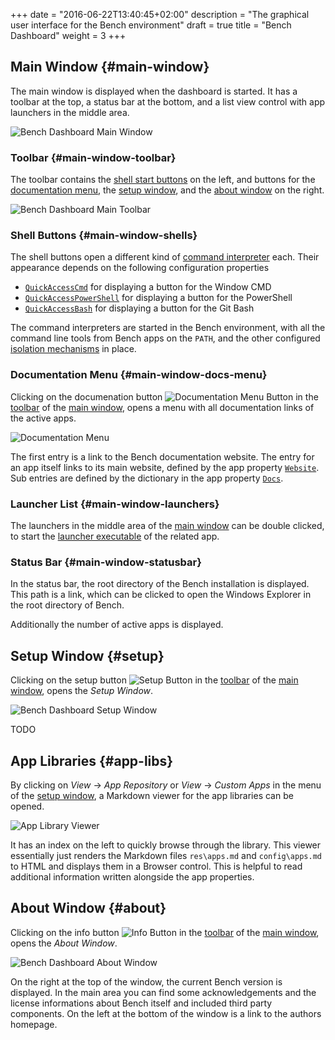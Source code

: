 +++
date = "2016-06-22T13:40:45+02:00"
description = "The graphical user interface for the Bench environment"
draft = true
title = "Bench Dashboard"
weight = 3
+++

[Main]: /img/Dashboard_Main.png
[Main Toolbar]: /img/Dashboard_MainToolbar.png
[Main Docs Menu]: /img/Dashboard_MainDocsMenu.png
[About]: /img/Dashboard_About.png
[Setup]: /img/Dashboard_Setup.png
[App Library]: /img/Dashboard_AppLibrary.png
[Shell]: /guide/shell/
[Isolation Mechanisms]: /guide/isolation

## Main Window {#main-window}
The main window is displayed when the dashboard is started.
It has a toolbar at the top, a status bar at the bottom,
and a list view control with app launchers in the middle area.

![Bench Dashboard Main Window][Main]

### Toolbar {#main-window-toolbar}
The toolbar contains the [shell start buttons](#main-window-shells) on the left,
and buttons for the [documentation menu](#main-window-docs-menu),
the [setup window](#setup), and the [about window](#about)
on the right.

![Bench Dashboard Main Toolbar][Main Toolbar]

### Shell Buttons {#main-window-shells}
The shell buttons open a different kind of [command interpreter][Shell] each.
Their appearance depends on the following configuration properties

* [`QuickAccessCmd`](/ref/config/#QuickAccessCmd)
  for displaying a button for the Window CMD
* [`QuickAccessPowerShell`](/ref/config/#QuickAccessPowerShell)
  for displaying a button for the PowerShell
* [`QuickAccessBash`](/ref/config/#QuickAccessBash)
  for displaying a button for the Git Bash

The command interpreters are started in the Bench environment,
with all the command line tools from Bench apps on the `PATH`,
and the other configured [isolation mechanisms][] in place.

### Documentation Menu {#main-window-docs-menu}
Clicking on the documenation button
![Documentation Menu Button](/img/docs_16.png)
in the [toolbar](#main-window-toolbar) of the [main window](#main-window),
opens a menu with all documentation links of the active apps.

![Documentation Menu][Main Docs Menu]

The first entry is a link to the Bench documentation website.
The entry for an app itself links to its main website, defined
by the app property [`Website`](/ref/app-properties/#Website).
Sub entries are defined by the dictionary in the app property
[`Docs`](/ref/app-properties/#Docs).

### Launcher List {#main-window-launchers}
The launchers in the middle area of the [main window](#main-window)
can be double clicked, to start the
[launcher executable](/ref/app-properties/#LauncherExecutable)
of the related app.

### Status Bar {#main-window-statusbar}
In the status bar, the root directory of the Bench installation is displayed.
This path is a link, which can be clicked to open the Windows Explorer
in the root directory of Bench.

Additionally the number of active apps is displayed.

## Setup Window {#setup}
Clicking on the setup button
![Setup Button](/img/setup_16.png)
in the [toolbar](#main-window-toolbar) of the [main window](#main-window),
opens the _Setup Window_.

![Bench Dashboard Setup Window][Setup]

TODO

## App Libraries {#app-libs}
By clicking on
_View_ &rarr; _App Repository_ or _View_ &rarr; _Custom Apps_
in the menu of the [setup window](#setup), a Markdown viewer for the app
libraries can be opened.

![App Library Viewer][App Library]

It has an index on the left to quickly browse through the library.
This viewer essentially just renders the Markdown files
`res\apps.md` and `config\apps.md` to HTML and displays them in a Browser control.
This is helpful to read additional information written alongside the app properties.

## About Window {#about}
Clicking on the info button
![Info Button](/img/info_16.png)
in the [toolbar](#main-window-toolbar) of the [main window](#main-window),
opens the _About Window_.

![Bench Dashboard About Window][About]

On the right at the top of the window, the current Bench version is displayed.
In the main area you can find some acknowledgements and the license informations
about Bench itself and included third party components.
On the left at the bottom of the window is a link to the authors homepage.
